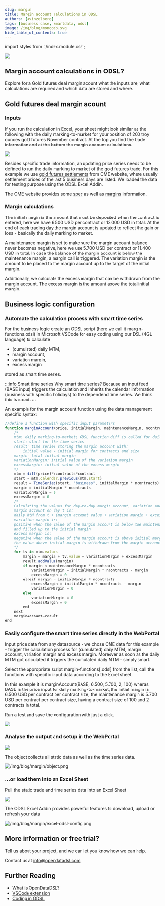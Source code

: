 ```yaml
---
slug: margin
title: Margin account calculations in ODSL
authors: [avinzelberg]
tags: [business case, smartdata, odsl]
image: /img/blog/mongodb.svg
hide_table_of_contents: true
---
```

import styles from './index.module.css';

<div className="row">
  <div className="column">
    <img src="/img/blog/margin/gold.jpg"/>
  </div>
  <div className="column">
  <h2>Margin account calculations in ODSL?</h2>  
    Explore for a Gold futures deal margin acount what the inputs are, 
	what calculations are required and which data are stored and where.
  </div>
</div>

<!--truncate-->

## Gold futures deal margin acount 

### Inputs
If you run the calculation in Excel, your sheet might look similar as the following with the daily marking-to-market for your position of 200 troy ounces gold futures November contract.
At the top you find the trade information and at the bottom the margin account calculations.

<img className={styles.product_screenshot} src="/img/blog/margin/excel.png" />


Besides specific trade information, an updating price series needs to be defined to run the daily marking to market of the gold futures trade.
For this example we use [gold futures settlements](https://www.cmegroup.com/markets/metals/precious/gold.settlements.html) from CME website, 
where usually settlement prices of the last 5 business days are listed. We loaded the data for testing purpose using the ODSL Excel Addin. 

The CME website provides some [spec](https://www.cmegroup.com/education/courses/introduction-to-futures/margin-know-what-is-needed.html) 
as well as [margins](https://www.cmegroup.com/markets/metals/precious/gold.margins.html) information.

### Margin calculations

The initial margin is the amount that must be deposited when the contract is entered, here we have 6.500 USD per contract or 13.000 USD in total.
At the end of each trading day the margin account is updated to reflect the gain or loss - basically the daily marking to market.

A maintenance margin is set to make sure the margin account balance never becomes negative, here we use 5.700 USD per contract or 11.400 USD in total.
In case the balance of the margin account is below the maintenance margin, a margin call is triggered. 
The variation margin is the amount to be placed to the margin account up to the target of the initial margin.

Additionally, we calculate the excess margin that can be withdrawn from the margin account. The excess margin is the amount above the total initial margin.

## Business logic configuration

### Automate the calculation process with smart time series
For the business logic create an ODSL script (here we call it margin-functions.odsl) in Microsoft VSCode 
for easy coding using our DSL (4GL language) to calculate 
* (cumulated) daily MTM, 
* margin account, 
* variation margin,
* excess margin

stored as smart time series. 

:::info Smart time series
Why smart time series? Because an input feed (BASE input) triggers the 
calculation and inherits the calendar information (business with specific holidays) to the dependend time series. We think this is smart.
:::

An example for the margin account function using the data management specific syntax:

```js
//define a function with specific input parameters
function marginAccount(price, initialMargin, maintenanceMargin, ncontracts, contract)
	/*
	mtm: daily marking-to-market; ODSL function diff is called for daily price change
	start: start for the time series
	result: time series storing the margin account with: 
		initial value = initial margin for contracts and size 
	margin: total initial margin
	variationMargin: initial value of the variation margin
    excessMargin: initial value of the excess margin
	*/
    mtm = diff(price)*ncontracts*contract
    start = mtm.calendar.previous(mtm.start)
    result = TimeSeries(start, "business", initialMargin * ncontracts)
    margin = initialMargin * ncontracts
    variationMargin = 0
    excessMargin = 0
    /*
	Calculating the values for day-to-day margin account, variation and excess margin:
	margin account on day t is: 
	daily MtM from t + (margin account value + variation margin + excess margin) from t-1
	variation margin is: 
	positive when the value of the margin account is below the maintenance margin 
	and filled up to the initial margin
    excess margin is:
    negative when the value of the margin account is above initial margin
    the value above initial margin is withdrawn from the margin account
	*/
    for tv in mtm.values
        margin = margin + tv.value + variationMargin + excessMargin
        result.addValue(margin)
        if margin < maintenanceMargin * ncontracts
            variationMargin = initialMargin * ncontracts - margin
            excessMargin = 0
        elseif margin > initialMargin * ncontracts
            excessMargin = initialMargin * ncontracts - margin
            variationMargin = 0
        else 
            variationMargin = 0
            excessMargin = 0
        end
    next
    marginAccount=result
end
```

### Easily configure the smart time series directly in the WebPortal
Input price data from any datasource - we chose CME data for this example - trigger the calculation process for (cumulated) daily MTM, margin account, variation margin and excess margin. 
Moreover as soon as the daily MTM got calculated it triggers the cumulated daily MTM - simply smart.

Select the appropriate script margin-functions[.odsl] from the list, call the functions with specific input data according to the Excel sheet.

In this example it is marginAccount(BASE, 6.500, 5.700, 2, 100) wheras BASE is the price input for daily marking-to-market, 
the initial margin is 6.500 USD per contract per contract size, the maintenance margin is 5.700 USD per contract per contract size, having a contract size of 100 and 2 contracts in total.


Run a test and save the configuration with just a click.


<img className={styles.product_screenshot} src="/img/blog/margin/smartConfig.png" />


### Analyse the output and setup in the WebPortal


<img className={styles.product_screenshot} src="/img/blog/margin/data.png" />


The object collects all static data as well as the time series data.

![/img/blog/margin/object.png](/img/blog/margin/object.png)

### ...or load them into an Excel Sheet
Pull the static trade and time series data into an Excel Sheet


<img className={styles.product_screenshot} src="/img/blog/margin/excel-odsl.png" />


The ODSL Excel Addin provides powerful features to download, upload or refresh your data

![/img/blog/margin/excel-odsl-config.png](/img/blog/margin/excel-odsl-config.png)

## More information or free trial?
Tell us about your project, and we can let you know how we can help.

Contact us at [info@opendatadsl.com](mailto:info@opendatadsl.com)

## Further Reading
* [What is OpenDataDSL?](https://doc.opendatadsl.com/docs/product/intro)
* [VSCode extension](https://doc.opendatadsl.com/docs/user/vscode)
* [Coding in ODSL](https://doc.opendatadsl.com/docs/odsl)